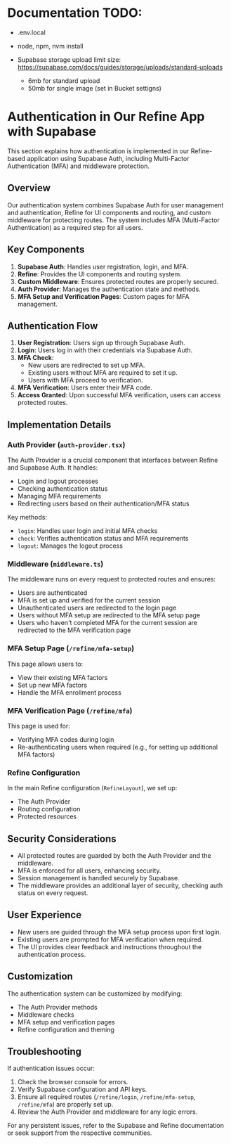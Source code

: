 # Documentation TODO:

-   .env.local
-   node, npm, nvm install

-   Supabase storage upload limit size: https://supabase.com/docs/guides/storage/uploads/standard-uploads
    -   6mb for standard upload
    -   50mb for single image (set in Bucket settigns)

# Authentication in Our Refine App with Supabase

This section explains how authentication is implemented in our Refine-based application using Supabase Auth, including Multi-Factor Authentication (MFA) and middleware protection.

## Overview

Our authentication system combines Supabase Auth for user management and authentication, Refine for UI components and routing, and custom middleware for protecting routes. The system includes MFA (Multi-Factor Authentication) as a required step for all users.

## Key Components

1. **Supabase Auth**: Handles user registration, login, and MFA.
2. **Refine**: Provides the UI components and routing system.
3. **Custom Middleware**: Ensures protected routes are properly secured.
4. **Auth Provider**: Manages the authentication state and methods.
5. **MFA Setup and Verification Pages**: Custom pages for MFA management.

## Authentication Flow

1. **User Registration**: Users sign up through Supabase Auth.
2. **Login**: Users log in with their credentials via Supabase Auth.
3. **MFA Check**:
    - New users are redirected to set up MFA.
    - Existing users without MFA are required to set it up.
    - Users with MFA proceed to verification.
4. **MFA Verification**: Users enter their MFA code.
5. **Access Granted**: Upon successful MFA verification, users can access protected routes.

## Implementation Details

### Auth Provider (`auth-provider.tsx`)

The Auth Provider is a crucial component that interfaces between Refine and Supabase Auth. It handles:

-   Login and logout processes
-   Checking authentication status
-   Managing MFA requirements
-   Redirecting users based on their authentication/MFA status

Key methods:

-   `login`: Handles user login and initial MFA checks
-   `check`: Verifies authentication status and MFA requirements
-   `logout`: Manages the logout process

### Middleware (`middleware.ts`)

The middleware runs on every request to protected routes and ensures:

-   Users are authenticated
-   MFA is set up and verified for the current session
-   Unauthenticated users are redirected to the login page
-   Users without MFA setup are redirected to the MFA setup page
-   Users who haven't completed MFA for the current session are redirected to the MFA verification page

### MFA Setup Page (`/refine/mfa-setup`)

This page allows users to:

-   View their existing MFA factors
-   Set up new MFA factors
-   Handle the MFA enrollment process

### MFA Verification Page (`/refine/mfa`)

This page is used for:

-   Verifying MFA codes during login
-   Re-authenticating users when required (e.g., for setting up additional MFA factors)

### Refine Configuration

In the main Refine configuration (`RefineLayout`), we set up:

-   The Auth Provider
-   Routing configuration
-   Protected resources

## Security Considerations

-   All protected routes are guarded by both the Auth Provider and the middleware.
-   MFA is enforced for all users, enhancing security.
-   Session management is handled securely by Supabase.
-   The middleware provides an additional layer of security, checking auth status on every request.

## User Experience

-   New users are guided through the MFA setup process upon first login.
-   Existing users are prompted for MFA verification when required.
-   The UI provides clear feedback and instructions throughout the authentication process.

## Customization

The authentication system can be customized by modifying:

-   The Auth Provider methods
-   Middleware checks
-   MFA setup and verification pages
-   Refine configuration and theming

## Troubleshooting

If authentication issues occur:

1. Check the browser console for errors.
2. Verify Supabase configuration and API keys.
3. Ensure all required routes (`/refine/login`, `/refine/mfa-setup`, `/refine/mfa`) are properly set up.
4. Review the Auth Provider and middleware for any logic errors.

For any persistent issues, refer to the Supabase and Refine documentation or seek support from the respective communities.
